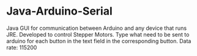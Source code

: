 # Java-Arduino-Serial
Java GUI for communication between Arduino and any device that runs JRE. Developed to control Stepper Motors. Type what need to be sent to arduino for each button in the text field in the corresponding button. Data rate: 115200
